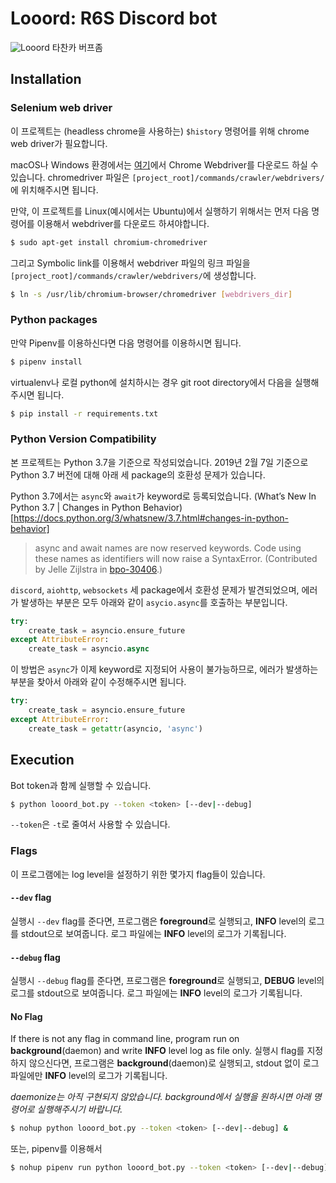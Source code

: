 # Looord: R6S Discord bot

![Looord](https://i.imgur.com/EvGDuz0.png)
타찬카 버프좀

## Installation

### Selenium web driver
이 프로젝트는 (headless chrome을 사용하는) `$history` 명령어를 위해 chrome web driver가 필요합니다.

macOS나 Windows 환경에서는 [여기](http://chromedriver.chromium.org/downloads)에서 Chrome Webdriver를 다운로드 하실 수 있습니다.
chromedriver 파일은 `[project_root]/commands/crawler/webdrivers/`에 위치해주시면 됩니다.

만약, 이 프로젝트를 Linux(예시에서는 Ubuntu)에서 실행하기 위해서는 먼저 다음 명령어를 이용해서 webdriver를 다운로드 하셔야합니다.
```bash
$ sudo apt-get install chromium-chromedriver
```
그리고 Symbolic link를 이용해서 webdriver 파일의 링크 파일을 `[project_root]/commands/crawler/webdrivers/`에 생성합니다.
 ```bash
$ ln -s /usr/lib/chromium-browser/chromedriver [webdrivers_dir]
```

### Python packages
만약 Pipenv를 이용하신다면 다음 명령어를 이용하시면 됩니다.
```bash
$ pipenv install
```
virtualenv나 로컬 python에 설치하시는 경우 git root directory에서 다음을 실행해주시면 됩니다. 
```bash
$ pip install -r requirements.txt
```

### Python Version Compatibility
본 프로젝트는 Python 3.7을 기준으로 작성되었습니다.
2019년 2월 7일 기준으로 Python 3.7 버전에 대해 아래 세 package의 호환성 문제가 있습니다.

Python 3.7에서는 `async`와 `await`가 keyword로 등록되었습니다.
(What’s New In Python 3.7 | Changes in Python Behavior)[https://docs.python.org/3/whatsnew/3.7.html#changes-in-python-behavior]

> async and await names are now reserved keywords.
Code using these names as identifiers will now raise a SyntaxError.
(Contributed by Jelle Zijlstra in [bpo-30406](https://bugs.python.org/issue30406).)

`discord`, `aiohttp`, `websockets` 세 package에서 호환성 문제가 발견되었으며,
에러가 발생하는 부분은 모두 아래와 같이 `asycio.async`를 호출하는 부분입니다.

```python
try:
    create_task = asyncio.ensure_future
except AttributeError:
    create_task = asyncio.async
```

이 방법은 `async`가 이제 keyword로 지정되어 사용이 불가능하므로, 에러가 발생하는 부분을 찾아서 아래와 같이 수정해주시면 됩니다.
```python
try:
    create_task = asyncio.ensure_future
except AttributeError:
    create_task = getattr(asyncio, 'async')
```

## Execution
Bot token과 함께 실행할 수 있습니다.
```bash
$ python looord_bot.py --token <token> [--dev|--debug]
```

`--token`은 `-t`로 줄여서 사용할 수 있습니다.

### Flags
이 프로그램에는 log level을 설정하기 위한 몇가지 flag들이 있습니다.

#### `--dev` flag
실행시 `--dev` flag를 준다면, 프로그램은 **foreground**로 실행되고,
**INFO** level의 로그를 stdout으로 보여줍니다. 로그 파일에는 **INFO** level의 로그가 기록됩니다.

#### `--debug` flag
실행시 `--debug` flag를 준다면, 프로그램은 **foreground**로 실행되고,
**DEBUG** level의 로그를 stdout으로 보여줍니다. 로그 파일에는 **INFO** level의 로그가 기록됩니다.

#### No Flag
If there is not any flag in command line, program run on **background**(daemon) and write **INFO** level log as file only.
실행시 flag를 지정하지 않으신다면, 프로그램은 **background**(daemon)로 실행되고,
stdout 없이 로그 파일에만 **INFO** level의 로그가 기록됩니다.

*daemonize는 아직 구현되지 않았습니다. background에서 실행을 원하시면 아래 명령어로 실행해주시기 바랍니다.*

```bash
$ nohup python looord_bot.py --token <token> [--dev|--debug] &
``` 
또는, pipenv를 이용해서

```bash
$ nohup pipenv run python looord_bot.py --token <token> [--dev|--debug] &
``` 